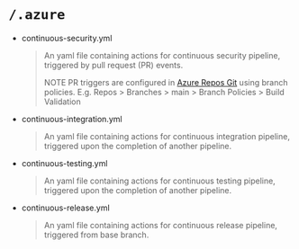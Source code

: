 # `/.azure`

- continuous-security.yml
  > An yaml file containing actions for continuous security pipeline, triggered by pull request (PR) events.
  >
  > NOTE PR triggers are configured in [Azure Repos Git](https://docs.microsoft.com/en-us/azure/devops/repos/git/branch-policies?view=azure-devops&tabs=browser#build-validation) using branch policies.
  > E.g. Repos > Branches > main > Branch Policies > Build Validation

- continuous-integration.yml
  > An yaml file containing actions for continuous integration pipeline, triggered upon the completion of another pipeline.

- continuous-testing.yml
  > An yaml file containing actions for continuous testing pipeline, triggered upon the completion of another pipeline.

- continuous-release.yml
  > An yaml file containing actions for continuous release pipeline, triggered from base branch.
